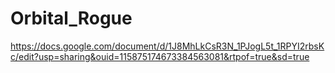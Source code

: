 # Orbital_Rogue

https://docs.google.com/document/d/1J8MhLkCsR3N_1PJogL5t_1RPYI2rbsKc/edit?usp=sharing&ouid=115875174673384563081&rtpof=true&sd=true
